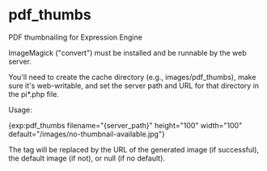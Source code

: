 pdf_thumbs
==========

PDF thumbnailing for Expression Engine

ImageMagick ("convert") must be installed and be runnable by the web server.

You'll need to create the cache directory (e.g., images/pdf_thumbs), make sure it's web-writable, and set the server path and URL for that directory in the pi*.php file.

Usage:

{exp:pdf_thumbs filename="{server_path}" height="100" width="100" default="/images/no-thumbnail-available.jpg"}

The tag will be replaced by the URL of the generated image (if successful), the default image (if not), or null (if no default).
